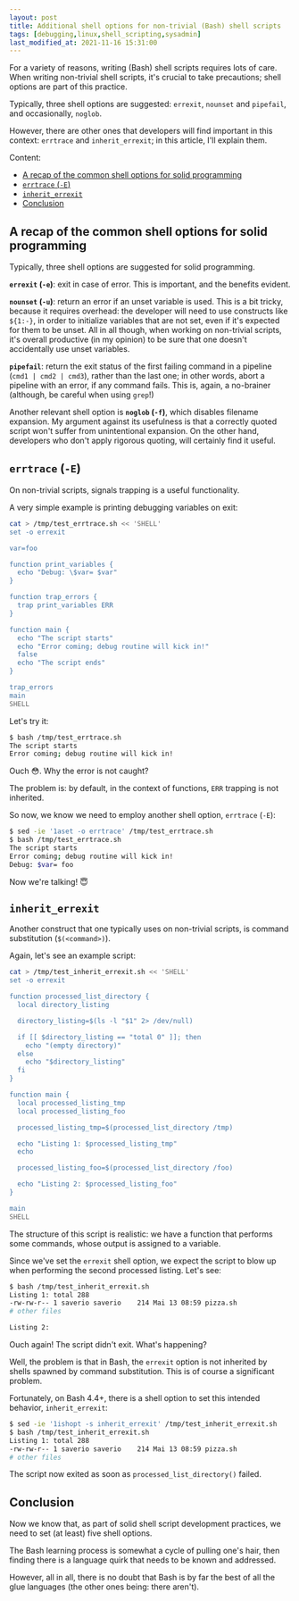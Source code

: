 ```yaml
---
layout: post
title: Additional shell options for non-trivial (Bash) shell scripts
tags: [debugging,linux,shell_scripting,sysadmin]
last_modified_at: 2021-11-16 15:31:00
---
```


For a variety of reasons, writing (Bash) shell scripts requires lots of care. When writing non-trivial shell scripts, it's crucial to take precautions; shell options are part of this practice.

Typically, three shell options are suggested: `errexit`, `nounset` and `pipefail`, and occasionally, `noglob`.

However, there are other ones that developers will find important in this context: `errtrace` and `inherit_errexit`; in this article, I'll explain them.

Content:

- [A recap of the common shell options for solid programming](/Additional-shell-options-for-non-trivial-bash-shell-scripts#a-recap-of-the-common-shell-options-for-solid-programming)
- [`errtrace` (`-E`)](/Additional-shell-options-for-non-trivial-bash-shell-scripts#errtrace--e)
- [`inherit_errexit`](/Additional-shell-options-for-non-trivial-bash-shell-scripts#inherit_errexit)
- [Conclusion](/Additional-shell-options-for-non-trivial-bash-shell-scripts#conclusion)

## A recap of the common shell options for solid programming

Typically, three shell options are suggested for solid programming.

**`errexit` (`-e`)**: exit in case of error. This is important, and the benefits evident.

**`nounset` (`-u`)**: return an error if an unset variable is used. This is a bit tricky, because it requires overhead: the developer will need to use constructs like `${1:-}`, in order to initialize variables that are not set, even if it's expected for them to be unset. All in all though, when working on non-trivial scripts, it's overall productive (in my opinion) to be sure that one doesn't accidentally use unset variables.

**`pipefail`**: return the exit status of the first failing command in a pipeline (`cmd1 | cmd2 | cmd3`), rather than the last one; in other words, abort a pipeline with an error, if any command fails. This is, again, a no-brainer (although, be careful when using `grep`!)

Another relevant shell option is **`noglob` (`-f`)**, which disables filename expansion. My argument against its usefulness is that a correctly quoted script won't suffer from unintentional expansion. On the other hand, developers who don't apply rigorous quoting, will certainly find it useful.

## `errtrace` (`-E`)

On non-trivial scripts, signals trapping is a useful functionality.

A very simple example is printing debugging variables on exit:

```sh
cat > /tmp/test_errtrace.sh << 'SHELL'
set -o errexit

var=foo

function print_variables {
  echo "Debug: \$var= $var"
}

function trap_errors {
  trap print_variables ERR
}

function main {
  echo "The script starts"
  echo "Error coming; debug routine will kick in!"
  false
  echo "The script ends"
}

trap_errors
main
SHELL
```

Let's try it:

```sh
$ bash /tmp/test_errtrace.sh
The script starts
Error coming; debug routine will kick in!
```

Ouch 😳. Why the error is not caught?

The problem is: by default, in the context of functions, `ERR` trapping is not inherited.

So now, we know we need to employ another shell option, `errtrace` (`-E`):

```sh
$ sed -ie '1aset -o errtrace' /tmp/test_errtrace.sh
$ bash /tmp/test_errtrace.sh
The script starts
Error coming; debug routine will kick in!
Debug: $var= foo
```

Now we're talking! 😇

## `inherit_errexit`

Another construct that one typically uses on non-trivial scripts, is command substitution (`$(<command>)`).

Again, let's see an example script:

```sh
cat > /tmp/test_inherit_errexit.sh << 'SHELL'
set -o errexit

function processed_list_directory {
  local directory_listing

  directory_listing=$(ls -l "$1" 2> /dev/null)

  if [[ $directory_listing == "total 0" ]]; then
    echo "(empty directory)"
  else
    echo "$directory_listing"
  fi
}

function main {
  local processed_listing_tmp
  local processed_listing_foo

  processed_listing_tmp=$(processed_list_directory /tmp)

  echo "Listing 1: $processed_listing_tmp"
  echo

  processed_listing_foo=$(processed_list_directory /foo)

  echo "Listing 2: $processed_listing_foo"
}

main
SHELL
```

The structure of this script is realistic: we have a function that performs some commands, whose output is assigned to a variable.

Since we've set the `errexit` shell option, we expect the script to blow up when performing the second processed listing. Let's see:

```sh
$ bash /tmp/test_inherit_errexit.sh
Listing 1: total 288
-rw-rw-r-- 1 saverio saverio    214 Mai 13 08:59 pizza.sh
# other files

Listing 2: 
```

Ouch again! The script didn't exit. What's happening?

Well, the problem is that in Bash, the `errexit` option is not inherited by shells spawned by command substitution. This is of course a significant problem.

Fortunately, on Bash 4.4+, there is a shell option to set this intended behavior, `inherit_errexit`:

```sh
$ sed -ie '1ishopt -s inherit_errexit' /tmp/test_inherit_errexit.sh
$ bash /tmp/test_inherit_errexit.sh
Listing 1: total 288
-rw-rw-r-- 1 saverio saverio    214 Mai 13 08:59 pizza.sh
# other files

```

The script now exited as soon as `processed_list_directory()` failed.

## Conclusion

Now we know that, as part of solid shell script development practices, we need to set (at least) five shell options.

The Bash learning process is somewhat a cycle of pulling one's hair, then finding there is a language quirk that needs to be known and addressed.

However, all in all, there is no doubt that Bash is by far the best of all the glue languages (the other ones being: there aren't).
